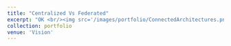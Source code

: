 ```yaml
---
title: "Centralized Vs Federated"
excerpt: "OK <br/><img src='/images/portfolio/ConnectedArchitectures.png'>"
collection: portfolio
venue: 'Vision'
---
```

